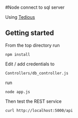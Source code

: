 #Node connect to sql server

Using [Tedious](http://pekim.github.io/tedious/index.html)

Getting started
---------------
From the top directory run

```
npm install
```

Edit / add credentials to

```
Controllers/db_controller.js
```

run

```
node app.js
```

Then test the REST service
```
curl http://localhost:5000/api
```
